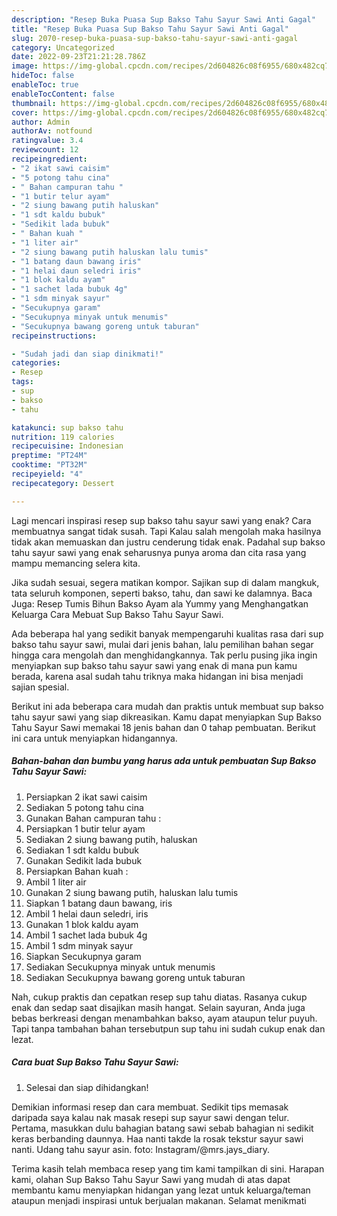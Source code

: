 ```yaml
---
description: "Resep Buka Puasa Sup Bakso Tahu Sayur Sawi Anti Gagal"
title: "Resep Buka Puasa Sup Bakso Tahu Sayur Sawi Anti Gagal"
slug: 2070-resep-buka-puasa-sup-bakso-tahu-sayur-sawi-anti-gagal
category: Uncategorized
date: 2022-09-23T21:21:28.786Z
image: https://img-global.cpcdn.com/recipes/2d604826c08f6955/680x482cq70/sup-bakso-tahu-sayur-sawi-foto-resep-utama.jpg
hideToc: false
enableToc: true
enableTocContent: false
thumbnail: https://img-global.cpcdn.com/recipes/2d604826c08f6955/680x482cq70/sup-bakso-tahu-sayur-sawi-foto-resep-utama.jpg
cover: https://img-global.cpcdn.com/recipes/2d604826c08f6955/680x482cq70/sup-bakso-tahu-sayur-sawi-foto-resep-utama.jpg
author: Admin
authorAv: notfound
ratingvalue: 3.4
reviewcount: 12
recipeingredient:
- "2 ikat sawi caisim"
- "5 potong tahu cina"
- " Bahan campuran tahu "
- "1 butir telur ayam"
- "2 siung bawang putih haluskan"
- "1 sdt kaldu bubuk"
- "Sedikit lada bubuk"
- " Bahan kuah "
- "1 liter air"
- "2 siung bawang putih haluskan lalu tumis"
- "1 batang daun bawang iris"
- "1 helai daun seledri iris"
- "1 blok kaldu ayam"
- "1 sachet lada bubuk 4g"
- "1 sdm minyak sayur"
- "Secukupnya garam"
- "Secukupnya minyak untuk menumis"
- "Secukupnya bawang goreng untuk taburan"
recipeinstructions:

- "Sudah jadi dan siap dinikmati!"
categories:
- Resep
tags:
- sup
- bakso
- tahu

katakunci: sup bakso tahu 
nutrition: 119 calories
recipecuisine: Indonesian
preptime: "PT24M"
cooktime: "PT32M"
recipeyield: "4"
recipecategory: Dessert

---
```



Lagi mencari inspirasi resep sup bakso tahu sayur sawi yang enak? Cara membuatnya sangat tidak susah. Tapi Kalau salah mengolah maka hasilnya tidak akan memuaskan dan justru cenderung tidak enak. Padahal sup bakso tahu sayur sawi yang enak seharusnya punya aroma dan cita rasa yang mampu memancing selera kita.


Jika sudah sesuai, segera matikan kompor. Sajikan sup di dalam mangkuk, tata seluruh komponen, seperti bakso, tahu, dan sawi ke dalamnya. Baca Juga: Resep Tumis Bihun Bakso Ayam ala Yummy yang Menghangatkan Keluarga Cara Mebuat Sup Bakso Tahu Sayur Sawi.

Ada beberapa hal yang sedikit banyak mempengaruhi kualitas rasa dari sup bakso tahu sayur sawi, mulai dari jenis bahan, lalu pemilihan bahan segar hingga cara mengolah dan menghidangkannya. Tak perlu pusing jika ingin menyiapkan sup bakso tahu sayur sawi yang enak di mana pun kamu berada, karena asal sudah tahu triknya maka hidangan ini bisa menjadi sajian spesial.


Berikut ini ada beberapa cara mudah dan praktis untuk membuat sup bakso tahu sayur sawi yang siap dikreasikan. Kamu dapat menyiapkan Sup Bakso Tahu Sayur Sawi memakai 18 jenis bahan dan 0 tahap pembuatan. Berikut ini cara untuk menyiapkan hidangannya.

<!--inarticleads1-->

##### Bahan-bahan dan bumbu yang harus ada untuk pembuatan Sup Bakso Tahu Sayur Sawi:

1. Persiapkan 2 ikat sawi caisim
1. Sediakan 5 potong tahu cina
1. Gunakan  Bahan campuran tahu :
1. Persiapkan 1 butir telur ayam
1. Sediakan 2 siung bawang putih, haluskan
1. Sediakan 1 sdt kaldu bubuk
1. Gunakan Sedikit lada bubuk
1. Persiapkan  Bahan kuah :
1. Ambil 1 liter air
1. Gunakan 2 siung bawang putih, haluskan lalu tumis
1. Siapkan 1 batang daun bawang, iris
1. Ambil 1 helai daun seledri, iris
1. Gunakan 1 blok kaldu ayam
1. Ambil 1 sachet lada bubuk 4g
1. Ambil 1 sdm minyak sayur
1. Siapkan Secukupnya garam
1. Sediakan Secukupnya minyak untuk menumis
1. Sediakan Secukupnya bawang goreng untuk taburan


Nah, cukup praktis dan cepatkan resep sup tahu diatas. Rasanya cukup enak dan sedap saat disajikan masih hangat. Selain sayuran, Anda juga bebas berkreasi dengan menambahkan bakso, ayam ataupun telur puyuh. Tapi tanpa tambahan bahan tersebutpun sup tahu ini sudah cukup enak dan lezat. 

<!--inarticleads2-->

##### Cara buat Sup Bakso Tahu Sayur Sawi:


1. Selesai dan siap dihidangkan!

Demikian informasi resep dan cara membuat. Sedikit tips memasak daripada saya kalau nak masak resepi sup sayur sawi dengan telur. Pertama, masukkan dulu bahagian batang sawi sebab bahagian ni sedikit keras berbanding daunnya. Haa nanti takde la rosak tekstur sayur sawi nanti. Udang tahu sayur asin. foto: Instagram/@mrs.jays_diary. 

Terima kasih telah membaca resep yang tim kami tampilkan di sini. Harapan kami, olahan Sup Bakso Tahu Sayur Sawi yang mudah di atas dapat membantu kamu menyiapkan hidangan yang lezat untuk keluarga/teman ataupun menjadi inspirasi untuk berjualan makanan. Selamat menikmati
